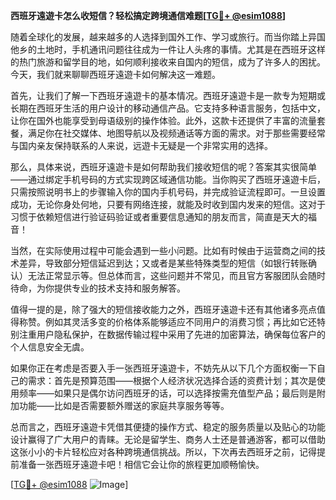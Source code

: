 **西班牙遠遊卡怎么收短信？轻松搞定跨境通信难题[[TG💪+ @esim1088](https://t.me/s/esim1088)]**

随着全球化的发展，越来越多的人选择到国外工作、学习或旅行。而当你踏上异国他乡的土地时，手机通讯问题往往成为一件让人头疼的事情。尤其是在西班牙这样的热门旅游和留学目的地，如何顺利接收来自国内的短信，成为了许多人的困扰。今天，我们就来聊聊西班牙遠遊卡如何解决这一难题。

首先，让我们了解一下西班牙遠遊卡的基本情况。西班牙遠遊卡是一款专为短期或长期在西班牙生活的用户设计的移动通信产品。它支持多种语言服务，包括中文，让你在国外也能享受到母语级别的操作体验。此外，这款卡还提供了丰富的流量套餐，满足你在社交媒体、地图导航以及视频通话等方面的需求。对于那些需要经常与国内亲友保持联系的人来说，远遊卡无疑是一个非常实用的选择。

那么，具体来说，西班牙遠遊卡是如何帮助我们接收短信的呢？答案其实很简单——通过绑定手机号码的方式实现跨区域通信功能。当你购买了西班牙遠遊卡后，只需按照说明书上的步骤输入你的国内手机号码，并完成验证流程即可。一旦设置成功，无论你身处何地，只要有网络连接，就能及时收到国内发来的短信。这对于习惯于依赖短信进行验证码验证或者重要信息通知的朋友而言，简直是天大的福音！

当然，在实际使用过程中可能会遇到一些小问题。比如有时候由于运营商之间的技术差异，导致部分短信延迟到达；又或者是某些特殊类型的短信（如银行转账确认）无法正常显示等。但总体而言，这些问题并不常见，而且官方客服团队会随时待命，为你提供专业的技术支持和服务解答。

值得一提的是，除了强大的短信接收能力之外，西班牙遠遊卡还有其他诸多亮点值得称赞。例如其灵活多变的价格体系能够适应不同用户的消费习惯；再比如它还特别注重用户隐私保护，在数据传输过程中采用了先进的加密算法，确保每位客户的个人信息安全无虞。

如果你正在考虑是否要入手一张西班牙遠遊卡，不妨先从以下几个方面权衡一下自己的需求：首先是预算范围——根据个人经济状况选择合适的资费计划；其次是使用频率——如果只是偶尔访问西班牙的话，可以选择按需充值型产品；最后则是附加功能——比如是否需要额外赠送的家庭共享服务等等。

总而言之，西班牙遠遊卡凭借其便捷的操作方式、稳定的服务质量以及贴心的功能设计赢得了广大用户的青睐。无论是留学生、商务人士还是普通游客，都可以借助这张小小的卡片轻松应对各种跨境通信挑战。所以，下次再去西班牙之前，记得提前准备一张西班牙遠遊卡吧！相信它会让你的旅程更加顺畅愉快。

[[TG💪+ @esim1088](https://t.me/s/esim1088) ![Image](https://i.postimg.cc/4NQfJmqS/Snipaste-2025-05-13-00-14-12.png)]